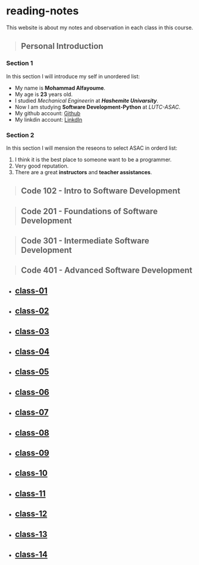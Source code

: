 # reading-notes

This website is about my notes and observation in each class in this course.

> ## Personal Introduction
### Section 1
In this section I will introduce my self in unordered list:

* My name is **Mohammad Alfayoume**.
* My age is **23** years old.
* I studied _Mechanical Engineerin_ at **_Hashemite Univarsity_**.
* Now I am studying **Software Development-Python** at _LUTC-ASAC_.
* My github account: [Github](https://github.com/mohammadalfayoume)
* My linkdin account: [LinkdIn](https://www.linkedin.com/in/mohammad-alfayoume-194b531b3/)

### Section 2
In this section I will mension the reseons to select ASAC in orderd list:

1) I think it is the best place to someone want to be a programmer.
2) Very good reputation.
3) There are a great **instructors** and **teacher assistances**.

>## Code 102 - Intro to Software Development

>## Code 201 - Foundations of Software Development

>## Code 301 - Intermediate Software Development

>## Code 401 - Advanced Software Development

* ## [class-01](code-401-python/class-01)

* ## [class-02](code-401-python/class-02)

* ## [class-03](code-401-python/class-03)

* ## [class-04](code-401-python/class-04)

* ## [class-05](code-401-python/class-05)

* ## [class-06](code-401-python/class-06)

* ## [class-07](code-401-python/class-07)

* ## [class-08](code-401-python/class-08)

* ## [class-09](code-401-python/class-09)

* ## [class-10](code-401-python/class-10)

* ## [class-11](code-401-python/class-11)

* ## [class-12](code-401-python/class-12)

* ## [class-13](code-401-python/class-13)

* ## [class-14](code-401-python/class-14)